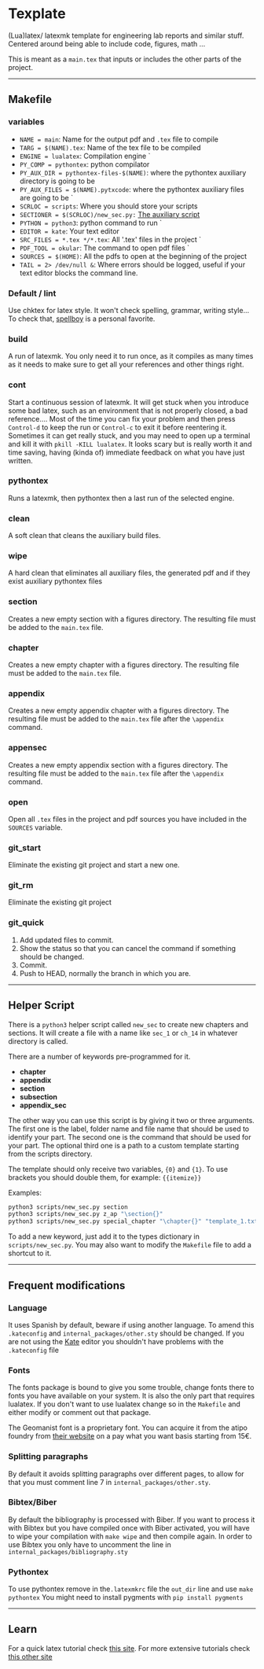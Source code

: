 # Texplate

(Lua)latex/ latexmk template for engineering lab reports and similar stuff.
Centered around being able to include code, figures, math ...

This is meant as a `main.tex` that inputs or includes the other parts of the
project.

---

## Makefile

### variables

* `NAME = main`: Name for the output pdf and `.tex` file to compile
* `TARG = $(NAME).tex`: Name of the tex file to be compiled
* `ENGINE = lualatex`: Compilation engine
  `
* `PY_COMP = pythontex`: python compilator
* `PY_AUX_DIR = pythontex-files-$(NAME)`: where the pythontex auxiliary
directory is going to be
* `PY_AUX_FILES = $(NAME).pytxcode`: where the pythontex auxiliary files are
going to be
  `
* `SCRLOC = scripts`: Where you should store your scripts
* `SECTIONER = $(SCRLOC)/new_sec.py:` [The auxiliary script](#Helper-Script)
* `PYTHON = python3`: python command to run
  `
* `EDITOR = kate`: Your text editor
* `SRC_FILES = *.tex */*.tex`: All '.tex' files in the project
  `
* `PDF_TOOL = okular`: The command to open pdf files
  `
* `SOURCES = $(HOME)`: All the pdfs to open at the beginning of the project
* `TAIL = 2> /dev/null &`: Where errors should be logged, useful if your text
editor blocks the command line.



### Default / lint

Use chktex for latex style. It won't check spelling, grammar, writing style...
To check that, [spellboy](https://www.spellboy.com/check_spelling/) is a
personal favorite.

### build

A run of latexmk. You only need it to run once, as it compiles as many times as
it needs to make sure to get all your references and other things right.

### cont

Start a continuous session of latexmk. It will get stuck when you introduce
some bad latex, such as an environment that is not properly closed, a bad
reference.... Most of the time you can fix your problem and then press
`Control-d` to keep the run or `Control-c` to exit it before reentering it.
Sometimes it can get really stuck, and you may need to open up a terminal and
kill it with `pkill -KILL lualatex`. It looks scary but is really worth it and
time saving, having (kinda of) immediate feedback on what you have just written.

### pythontex

Runs a latexmk, then pythontex then a last run of the selected engine.

### clean

A soft clean that cleans the auxiliary build files.

### wipe

A hard clean that eliminates all auxiliary files, the generated pdf and if they
exist auxiliary pythontex files

### section

Creates a new empty section with a figures directory. The resulting file must
be added to the `main.tex` file.

### chapter

Creates a new empty chapter with a figures directory. The resulting file must
be added to the `main.tex` file.

### appendix

Creates a new empty appendix chapter with a figures directory. The resulting
file must be added to the `main.tex` file after the `\appendix` command.


### appensec

Creates a new empty appendix section with a figures directory. The resulting
file must be added to the `main.tex` file after the `\appendix` command.

### open

Open all `.tex` files in the project and pdf sources you have included in the
`SOURCES` variable.

### git_start

Eliminate the existing git project and start a new one.

### git_rm

Eliminate the existing git project

### git_quick

1. Add updated files to commit.
2. Show the status so that you can cancel the command if something should be
changed.
3. Commit.
4. Push to HEAD, normally the branch in which you are.

---

## Helper Script

There is a `python3` helper script called `new_sec` to create new chapters and
sections. It will create a file with a name like `sec_1` or `ch_14` in whatever
directory is called.

There are a number of keywords pre-programmed for it.

* **chapter**
* **appendix**
* **section**
* **subsection**
* **appendix_sec**

The other way you can use this script is by giving it two or three arguments.
The first one is the label, folder name and file name that should be used to
identify your part. The second one is the command that should be used for your
part. The optional third one is a path to a custom template starting from the
scripts directory.

The template should only receive two variables, `{0}` and `{1}`. To use
brackets you should double them, for example: `{{itemize}}`

Examples:

```bash
python3 scripts/new_sec.py section
python3 scripts/new_sec.py z_ap "\section{}"
python3 scripts/new_sec.py special_chapter "\chapter{}" "template_1.txt"
```

To add a new keyword, just add it to the types dictionary in
`scripts/new_sec.py`. You may also want to modify the `Makefile` file to add a
shortcut to it.

---

## Frequent modifications

### Language

It uses Spanish by default, beware if using another language.
To amend this `.kateconfig` and `internal_packages/other.sty` should be changed.
If you are not using the [Kate](https://kate-editor.org/) editor you shouldn't
have problems with the `.kateconfig` file

### Fonts

The fonts package is bound to give you some trouble, change fonts there to fonts
you have available on your system. It is also the only part that requires
lualatex. If you don't want to use lualatex change so in the `Makefile` and
either modify or comment out that package.

The Geomanist font is a proprietary font. You can acquire it from the atipo
foundry from [their website](https://www.atipofoundry.com/fonts/geomanist) on a
pay what you want basis starting from 15€.

### Splitting paragraphs

By default it avoids splitting paragraphs over different pages, to allow for
that you must comment line 7 in `internal_packages/other.sty`.


### Bibtex/Biber

By default the bibliography is processed with Biber. If you want to process it
with Bibtex but you have compiled once with Biber activated, you will have to
wipe your compilation with `make wipe` and then compile again. In order to
use Bibtex you only have to uncomment the line in
`internal_packages/bibliography.sty`

### Pythontex

To use pythontex remove in the`.latexmkrc` file the `out_dir` line and use
`make pythontex` You might need to install pygments with `pip install pygments`

---

## Learn

For a quick latex tutorial check [this site](https://latex-tutorial.com/).
For more extensive tutorials check
[this other site](https://www.overleaf.com/learn)
